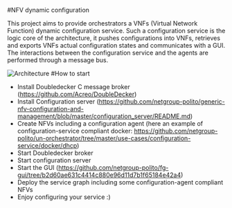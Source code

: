 #NFV dynamic configuration

This project aims to provide orchestrators a VNFs (Virtual Network Function) dynamic configuration service.
Such a configuration service is the logic core of the architecture, it pushes configurations into VNFs, retrieves and exports VNFs actual configuration states and communicates with a GUI.
The interactions between the configuration service and the agents are performed through a message bus.

![Architecture](https://raw.githubusercontent.com/netgroup-polito/generic-nfv-configuration-and-management/master/images/architecture.jpg)
#How to start
* Install Doubledecker C message broker (https://github.com/Acreo/DoubleDecker)
* Install Configuration server (https://github.com/netgroup-polito/generic-nfv-configuration-and-management/blob/master/configuration_server/README.md)
* Create NFVs including a configuration agent (here an example of configuration-service compliant docker: https://github.com/netgroup-polito/un-orchestrator/tree/master/use-cases/configuration-service/docker/dhcp)
* Start Doubledecker broker
* Start configuration server
* Start the GUI (https://github.com/netgroup-polito/fg-gui/tree/b2d60ae631c4414c880e96d11d7b1f65184e42a4)
* Deploy the service graph including some configuration-agent compliant NFVs
* Enjoy configuring your service :)
